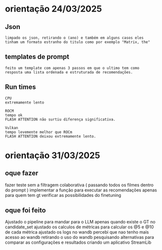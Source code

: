 # orientação 24/03/2025

## Json
    limpado os json, retirando o (ano) e também em alguns casos eles tinham um formato estranho do titulo como por exemplo "Matrix, the" 

## templates de prompt
    feito um template com apenas 3 passos em que o ultimo tem como resposta uma lista ordenada e estruturada de recomendações.

## Run times 
    CPU 
    extremamente lento

    ROCM
    tempo ok 
    FLASH ATTENTION não surtiu diferença significativa.

    Vulkan
    tempo levemente melhor que ROCm
    FLASH ATTENTION deixou extremamente lento. 


# orientação 31/03/2025 

## oque fazer 

fazer teste sem a filtragem colaborativa ( passando todos os filmes dentro do prompt )
implementar a função para executar as recomendações apenas para quem tem gt 
verificar as possibilidades do finetuning 

## oque foi feito 

Ajustado o pipeline para mandar para o LLM apenas quando existe o GT no candidate_set
ajustado os calculos de métricas para calcular os @5 e @10 de cada métrica
ajustado os logs no wandb 
percebi que nao tenho mais acesso ao wandb
retirando o uso do wandb 
pesquisando alternativas para comparar as configurações e resultados
criando um aplicativo StreamLib 



